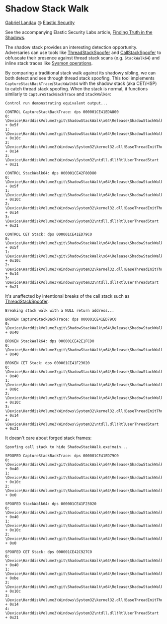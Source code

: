 # Shadow Stack Walk

[Gabriel Landau](https://twitter.com/GabrielLandau) @ [Elastic Security](https://www.elastic.co/security-labs/security-research)

See the accompanying Elastic Security Labs article, [Finding Truth in the Shadows](https://www.elastic.co/security-labs/finding-truth-in-the-shadows).

The shadow stack provides an interesting detection opportunity.  Adversaries can use tools like [ThreadStackSpoofer](https://github.com/mgeeky/ThreadStackSpoofer/tree/master) and [CallStackSpoofer](https://github.com/WithSecureLabs/CallStackSpoofer) to obfuscate their presence against thread stack scans (e.g. `StackWalk64`) and inline stack traces like [Sysmon operations](https://www.lares.com/blog/hunting-in-the-sysmon-call-trace/).

By comparing a traditional stack walk against its shadowy sibling, we can both detect and see through thread stack spoofing.  This tool implements `CaptureStackBackTrace`/`StackWalk64` with the shadow stack (aka CET/HSP) to catch thread stack spoofing.  When the stack is normal, it functions similarly to `CaptureStackBackTrace` and `StackWalk64`:

```
Control run demonstrating equivalent output...

CONTROL CaptureStackBackTrace: dps 000001CE41EDA800
0: \Device\HarddiskVolume3\git\ShadowStackWalk\x64\Release\ShadowStackWalk.exe!main + 0x5f
1: \Device\HarddiskVolume3\git\ShadowStackWalk\x64\Release\ShadowStackWalk.exe!__scrt_common_main_seh + 0x10c
2: \Device\HarddiskVolume3\Windows\System32\kernel32.dll!BaseThreadInitThunk + 0x14
3: \Device\HarddiskVolume3\Windows\System32\ntdll.dll!RtlUserThreadStart + 0x21

CONTROL StackWalk64: dps 000001CE42F80D80
0: \Device\HarddiskVolume3\git\ShadowStackWalk\x64\Release\ShadowStackWalk.exe!main + 0x5f
1: \Device\HarddiskVolume3\git\ShadowStackWalk\x64\Release\ShadowStackWalk.exe!__scrt_common_main_seh + 0x10c
2: \Device\HarddiskVolume3\Windows\System32\kernel32.dll!BaseThreadInitThunk + 0x14
3: \Device\HarddiskVolume3\Windows\System32\ntdll.dll!RtlUserThreadStart + 0x21

CONTROL CET Stack: dps 000001CE41ED79C0
0: \Device\HarddiskVolume3\git\ShadowStackWalk\x64\Release\ShadowStackWalk.exe!main + 0x5f
1: \Device\HarddiskVolume3\git\ShadowStackWalk\x64\Release\ShadowStackWalk.exe!__scrt_common_main_seh + 0x10c
2: \Device\HarddiskVolume3\Windows\System32\kernel32.dll!BaseThreadInitThunk + 0x14
3: \Device\HarddiskVolume3\Windows\System32\ntdll.dll!RtlUserThreadStart + 0x21
```

It's unaffected by intentional breaks of the call stack such as [ThreadStackSpoofer](https://github.com/mgeeky/ThreadStackSpoofer/blob/f67caea38a7acdb526eae3aac7c451a08edef6a9/ThreadStackSpoofer/main.cpp#L20-L25).

```
Breaking stack walk with a NULL return address...

BROKEN CaptureStackBackTrace: dps 000001CE41ED79C0
0: \Device\HarddiskVolume3\git\ShadowStackWalk\x64\Release\ShadowStackWalk.exe!SpoofStackThenCall + 0x40

BROKEN StackWalk64: dps 000001CE42E1FCD0
0: \Device\HarddiskVolume3\git\ShadowStackWalk\x64\Release\ShadowStackWalk.exe!SpoofStackThenCall + 0x40

BROKEN CET Stack: dps 000001CE41F23020
0: \Device\HarddiskVolume3\git\ShadowStackWalk\x64\Release\ShadowStackWalk.exe!SpoofStackThenCall + 0x40
1: \Device\HarddiskVolume3\git\ShadowStackWalk\x64\Release\ShadowStackWalk.exe!main + 0x8c
2: \Device\HarddiskVolume3\git\ShadowStackWalk\x64\Release\ShadowStackWalk.exe!__scrt_common_main_seh + 0x10c
3: \Device\HarddiskVolume3\Windows\System32\kernel32.dll!BaseThreadInitThunk + 0x14
4: \Device\HarddiskVolume3\Windows\System32\ntdll.dll!RtlUserThreadStart + 0x21
```

It doesn't care about forged stack frames:
```
Spoofing call stack to hide ShadowStackWalk.exe!main...

SPOOFED CaptureStackBackTrace: dps 000001CE41ED79C0
0: \Device\HarddiskVolume3\git\ShadowStackWalk\x64\Release\ShadowStackWalk.exe!SpoofStackThenCall + 0x40
1: \Device\HarddiskVolume3\git\ShadowStackWalk\x64\Release\ShadowStackWalk.exe!__scrt_common_main_seh + 0x10c
2: \Device\HarddiskVolume3\git\ShadowStackWalk\x64\Release\ShadowStackWalk.exe!__xi_z + 0x0

SPOOFED StackWalk64: dps 000001CE41F23020
0: \Device\HarddiskVolume3\git\ShadowStackWalk\x64\Release\ShadowStackWalk.exe!SpoofStackThenCall + 0x40
1: \Device\HarddiskVolume3\git\ShadowStackWalk\x64\Release\ShadowStackWalk.exe!__scrt_common_main_seh + 0x10c
2: \Device\HarddiskVolume3\git\ShadowStackWalk\x64\Release\ShadowStackWalk.exe!__xi_z + 0x0

SPOOFED CET Stack: dps 000001CE42C927C0
0: \Device\HarddiskVolume3\git\ShadowStackWalk\x64\Release\ShadowStackWalk.exe!SpoofStackThenCall + 0x40
1: \Device\HarddiskVolume3\git\ShadowStackWalk\x64\Release\ShadowStackWalk.exe!main + 0xbe
2: \Device\HarddiskVolume3\git\ShadowStackWalk\x64\Release\ShadowStackWalk.exe!__scrt_common_main_seh + 0x10c
3: \Device\HarddiskVolume3\Windows\System32\kernel32.dll!BaseThreadInitThunk + 0x14
4: \Device\HarddiskVolume3\Windows\System32\ntdll.dll!RtlUserThreadStart + 0x21
```
